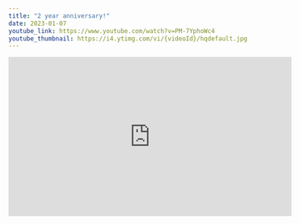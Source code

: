 ```yaml
---
title: "2 year anniversary!"
date: 2023-01-07
youtube_link: https://www.youtube.com/watch?v=PM-7YphoWc4
youtube_thumbnail: https://i4.ytimg.com/vi/{videoId}/hqdefault.jpg
---
```

<iframe width="560" height="315" src="https://www.youtube.com/embed/PM-7YphoWc4" title="2 year anniversary!" frameborder="0" allow="accelerometer; autoplay; clipboard-write; encrypted-media; gyroscope; picture-in-picture; web-share" allowfullscreen></iframe>
